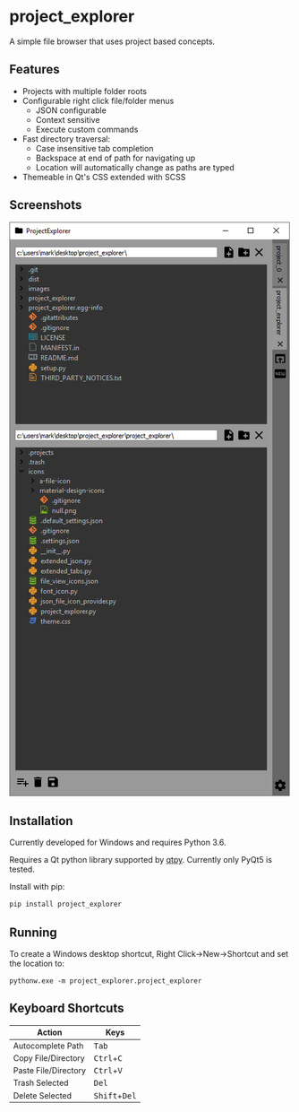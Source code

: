 # project_explorer
A simple file browser that uses project based concepts.

## Features
- Projects with multiple folder roots
- Configurable right click file/folder menus
    - JSON configurable
    - Context sensitive
    - Execute custom commands
- Fast directory traversal:
    - Case insensitive tab completion
    - Backspace at end of path for navigating up
    - Location will automatically change as paths are typed
- Themeable in Qt's CSS extended with SCSS

## Screenshots
![alt text](images/screenshot_1.png "Screenshot")

## Installation

Currently developed for Windows and requires Python 3.6.

Requires a Qt python library supported by [qtpy](https://github.com/spyder-ide/qtpy). Currently only PyQt5 is tested.

Install with pip:

```bash
pip install project_explorer
```

## Running

To create a Windows desktop shortcut, Right Click->New->Shortcut and set the location to:

```
pythonw.exe -m project_explorer.project_explorer
```

## Keyboard Shortcuts

| Action               | Keys                            |
| -------------------- | ------------------------------- |
| Autocomplete Path    | <kbd>Tab</kbd>                  |
| Copy File/Directory  | <kbd>Ctrl</kbd>+<kbd>C</kbd>    |
| Paste File/Directory | <kbd>Ctrl</kbd>+<kbd>V</kbd>    |
| Trash Selected       | <kbd>Del</kbd>                  |
| Delete Selected      | <kbd>Shift</kbd>+<kbd>Del</kbd> |

